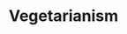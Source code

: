 ---
title: Vegetarianism
crosslinks:
- vegan
- vegetarian
- philosophy
- veganfitness
- spam
- ZeroWaste
- Harmontown
- VegRecipes
---